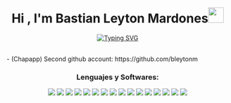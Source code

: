 
<h1 align="center"><b>Hi , I'm Bastian Leyton Mardones</b><img src="https://i.giphy.com/lGBeeSvVQA7xME62Df.webp" width="35"></h1>
<!--  -->
<p align="center">
  <a href="https://git.io/typing-svg"><img src="https://readme-typing-svg.herokuapp.com?font=Fira+Code&pause=1000&center=true&vCenter=true&width=435&lines=Software+Engineer;Cybersecurity+Enthusiast;Full+Stack+Developer" alt="Typing SVG" /></a>
</p>
<br>
- (Chapapp) Second github account: https://github.com/bleytonm

 <div align="center">
    <h3 align="center">Lenguajes y Softwares:</h3>
    <img src="https://img.icons8.com/?size=64&id=r4UrHt1gLC2t&format=png&color=000000"/>
    <img src="https://img.icons8.com/color/64/000000/php.png"/>
    <img src="https://img.icons8.com/color/64/000000/html-5--v1.png"/>
    <img src="https://img.icons8.com/color/64/000000/css3.png"/>
    <img src="https://img.icons8.com/color/64/000000/javascript.png"/>
    <img src="https://img.icons8.com/?size=64&id=eETV3RNHVrWA&format=png&color=000000"/>
    <img src="https://img.icons8.com/?size=64&id=20774&format=png&color=000000"/>
    <img src="https://img.icons8.com/color/64/000000/python.png"/>
    <img src="https://img.icons8.com/?size=64&id=8ljTDYUEydbJ&format=png&color=000000"/>
    <img src="https://img.icons8.com/color/64/000000/mysql-logo.png"/>
    <img src="https://img.icons8.com/color/64/000000/linux.png"/>
    <img src="https://img.icons8.com/color/64/000000/git.png"/>
    <img src="https://img.icons8.com/?size=64&id=63777&format=png&color=000000"/>
    <img src="https://img.icons8.com/?size=64&id=4VVL78edhbW9&format=png&color=000000"/>
    <img src="https://img.icons8.com/color/64/000000/office-365.png"/>
    <img src="https://img.icons8.com/color/64/000000/visual-studio-code-2019.png"/>
 </div>
